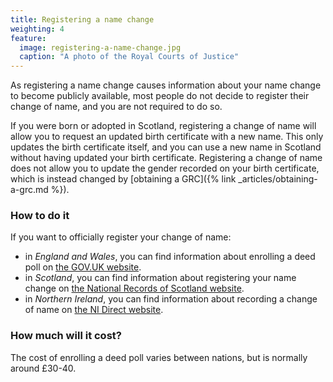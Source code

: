```yaml
---
title: Registering a name change
weighting: 4
feature:
  image: registering-a-name-change.jpg
  caption: "A photo of the Royal Courts of Justice"
---
```


As registering a name change causes information about your name change to become publicly available, most people do not decide to register their change of name, and you are not required to do so.

If you were born or adopted in Scotland, registering a change of name will allow you to request an updated birth certificate with a new name. This only updates the birth certificate itself, and you can use a new name in Scotland without having updated your birth certificate. Registering a change of name does not allow you to update the gender recorded on your birth certificate, which is instead changed by [obtaining a GRC]({% link _articles/obtaining-a-grc.md %}).

### How to do it

If you want to officially register your change of name:

- in *England and Wales*, you can find information about enrolling a deed poll on [the GOV.UK website](https://www.gov.uk/change-name-deed-poll/enrol-a-deed-poll-with-the-courts).
- in *Scotland*, you can find information about registering your name change on [the National Records of Scotland website](https://www.nrscotland.gov.uk/registration/recording-change-of-forename-and-surname-in-scotland).
- in *Northern Ireland*, you can find information about recording a change of name on [the NI Direct website](https://www.nidirect.gov.uk/articles/recording-change-name).

### How much will it cost?

The cost of enrolling a deed poll varies between nations, but is normally around £30-40.